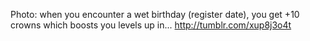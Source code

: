 Photo: when you encounter a wet birthday (register date), you get +10 crowns which boosts you levels up in... http://tumblr.com/xup8j3o4t
